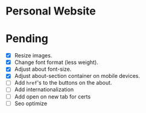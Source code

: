 # Personal Website

# Pending
- [x] Resize images.
- [x] Change font format (less weight).
- [x] Adjust about font-size.
- [x] Adjust about-section container on mobile devices.
- [ ] Add `href`'s to the buttons on the about.
- [ ] Add internationalization
- [ ] Add open on new tab for certs 
- [ ] Seo optimize